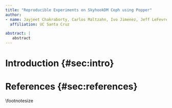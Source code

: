 ```yaml
---
title: "Reproducible Experiments on SkyhookDM Ceph using Popper"
author:
- name: Jayjeet Chakraborty, Carlos Maltzahn, Ivo Jimenez, Jeff LeFevre
  affiliation: UC Santa Cruz

abstract: |
   abstract
---
```


# Introduction {#sec:intro}

# References {#sec:references}
\footnotesize
